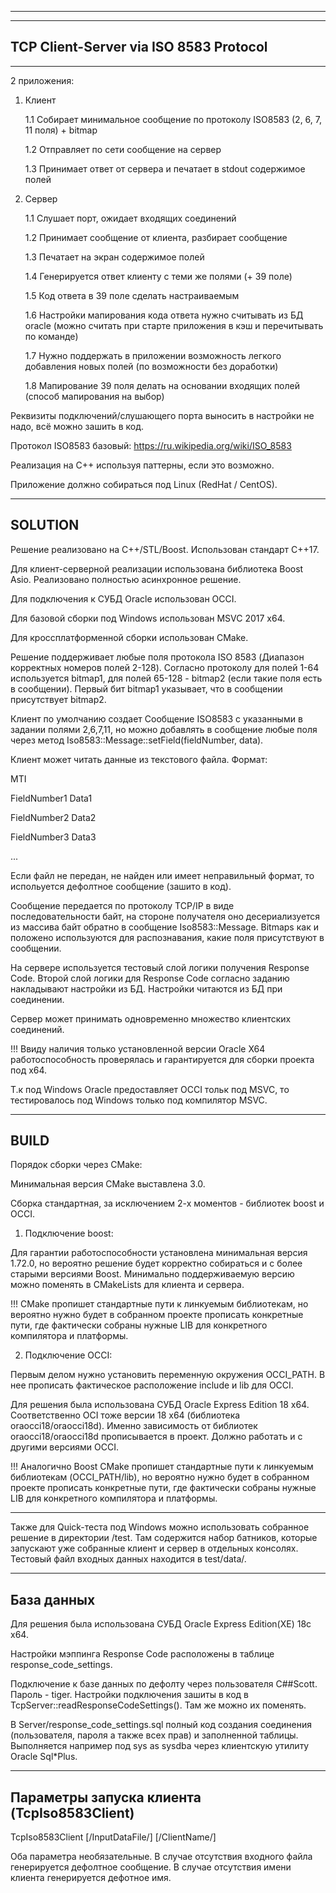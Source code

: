 -------------------------------------------------------------
-------------------------------------------------------------
TCP Client-Server via ISO 8583 Protocol
-------------------------------------------------------------
-------------------------------------------------------------

2 приложения:

1. Клиент

    1.1 Собирает минимальное сообщение по протоколу ISO8583 (2, 6, 7, 11 поля) + bitmap
    
    1.2 Отправляет по сети сообщение на сервер
    
    1.3 Принимает ответ от сервера и печатает в stdout содержимое полей
 
2. Сервер

   1.1 Слушает порт, ожидает входящих соединений
   
   1.2 Принимает сообщение от клиента, разбирает сообщение
   
   1.3 Печатает на экран содержимое полей
   
   1.4 Генерируется ответ клиенту с теми же полями (+ 39 поле)
   
   1.5 Код ответа в 39 поле сделать настраиваемым
   
   1.6 Настройки мапирования кода ответа нужно считывать из БД oracle (можно считать при старте приложения в кэш и перечитывать по команде)
   
   1.7 Нужно поддержать в приложении возможность легкого добавления новых полей (по возможности без доработки)
   
   1.8 Мапирование 39 поля делать на основании входящих полей (способ мапирования на выбор)
 
 
Реквизиты подключений/слушающего порта выносить в настройки не надо, всё можно зашить в код.

Протокол ISO8583 базовый: https://ru.wikipedia.org/wiki/ISO_8583  

Реализация на C++  используя паттерны, если это возможно.

Приложение должно собираться под Linux (RedHat / CentOS).


-------------------------------------------------------------
SOLUTION
-------------------------------------------------------------

Решение реализовано на С++/STL/Boost. Использован стандарт C++17.

Для клиент-серверной реализации использована библиотека Boost Asio. Реализовано полностью асинхронное решение.

Для подключения к СУБД Oracle использован OCCI.

Для базовой сборки под Windows использован MSVC 2017 x64.

Для кроссплатформенной сборки использован CMake.

Решение поддерживает любые поля протокола ISO 8583 (Диапазон корректных номеров полей 2-128). Согласно протоколу для полей 1-64 используется bitmap1, для полей 65-128 - bitmap2 (если такие поля есть в сообщении). Первый бит bitmap1 указывает, что в сообщении присутствует bitmap2.

Клиент по умолчанию создает Сообщение ISO8583 с указанными в задании полями 2,6,7,11, но можно добавлять в сообщение любые поля через метод Iso8583::Message::setField(fieldNumber, data).

Клиент может читать данные из текстового файла. Формат:

MTI

FieldNumber1 Data1

FieldNumber2 Data2

FieldNumber3 Data3

...

Если файл не передан, не найден или имеет неправильный формат, то испольуется дефолтное сообщение (зашито в код).

Сообщение передается по протоколу TCP/IP в виде последовательности байт, на стороне получателя оно десериализуется из массива байт обратно в сообщение Iso8583::Message. Bitmaps как и положено используются для распознавания, какие поля присутствуют в сообщении.

На сервере используется тестовый слой логики получения Response Code. Второй слой логики для Response Code согласно заданию накладывают настройки из БД. Настройки читаются из БД при соединении.

Сервер может принимать одновременно множество клиентских соединений.

!!! Ввиду наличия только установленной версии Oracle X64 работоспособность проверялась и гарантируется для сборки проекта под x64.

Т.к под Windows Oracle предоставляет OCCI тольк под MSVC, то тестировалось под Windows только под компилятор MSVC.

-------------------------------------------------------------
BUILD
-------------------------------------------------------------
Порядок сборки через CMake:

Минимальная версия CMake выставлена 3.0.

Сборка стандартная, за исключением 2-х моментов - библиотек boost и OCCI.

1) Подключение boost: 

Для гарантии работоспособности установлена минимальная версия 1.72.0, но вероятно решение будет корректно собираться и с более старыми версиями Boost. Минимально поддерживаемую версию можно поменять в CMakeLists для клиента и сервера.

!!! CMake пропишет стандартные пути к линкуемым библиотекам, но вероятно нужно будет в собранном проекте прописать конкретные пути, где фактически собраны нужные LIB для конкретного компилятора и платформы.

2) Подключение OCCI: 

Первым делом нужно установить переменную окружения OCCI_PATH. В нее прописать фактическое расположение include и lib для OCCI.

Для решения была использована СУБД Oracle Express Edition 18 x64. Соответственно OCI тоже версии 18 x64 (библиотека oraocci18/oraocci18d). Именно зависимость от  библиотек oraocci18/oraocci18d прописывается в проект. Должно работать и с другими версиями OCCI.

!!! Аналогично Boost CMake пропишет стандартные пути к линкуемым библиотекам (OCCI_PATH/lib), но вероятно нужно будет в собранном проекте прописать конкретные пути, где фактически собраны нужные LIB для конкретного компилятора и платформы.

-------------

Также для Quick-теста под Windows можно использовать собранное решение в директории /test. Там содержится набор батников, которые запускают уже собранные клиент и сервер в отдельных консолях. Тестовый файл входных данных находится в test/data/.


-------------------------------------------------------------
База данных
-------------------------------------------------------------

Для решения была использована СУБД Oracle Express Edition(XE) 18c x64.

Настройки мэппинга Response Code расположены в таблице response_code_settings.

Подключение к базе данных по дефолту через пользователя C##Scott. Пароль - tiger. Настройки подключения зашиты в код в  TcpServer::readResponseCodeSettings(). Там же можно их поменять.

В Server/response_code_settings.sql полный код создания соединения (пользователя, пароля а также всех прав) и заполненной таблицы. Выполняется например под sys as sysdba через клиентскую утилиту Oracle Sql*Plus.

-------------------------------------------------------------
Параметры запуска клиента (TcpIso8583Client)
-------------------------------------------------------------

TcpIso8583Client [/InputDataFile/] [/ClientName/]

Оба параметра необязательные. В случае отсутствия входного файла генерируется дефолтное сообщение. В случае отсутствия имени клиента генерируется дефотное имя.
